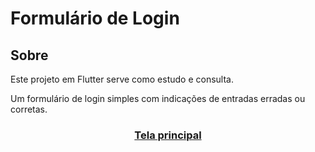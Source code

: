 <h1>Formulário de Login</h1>

<h2>Sobre</h2>

<p>Este projeto em Flutter serve como estudo e consulta.</p>
<p>Um formulário de login simples com indicações de entradas erradas ou corretas.</p>

<div align="center">
  <h3>
    <a href='\assets\apps_img\app_home_pt_br.png'>
      Tela principal
    </a>
  </h3>
</div>



